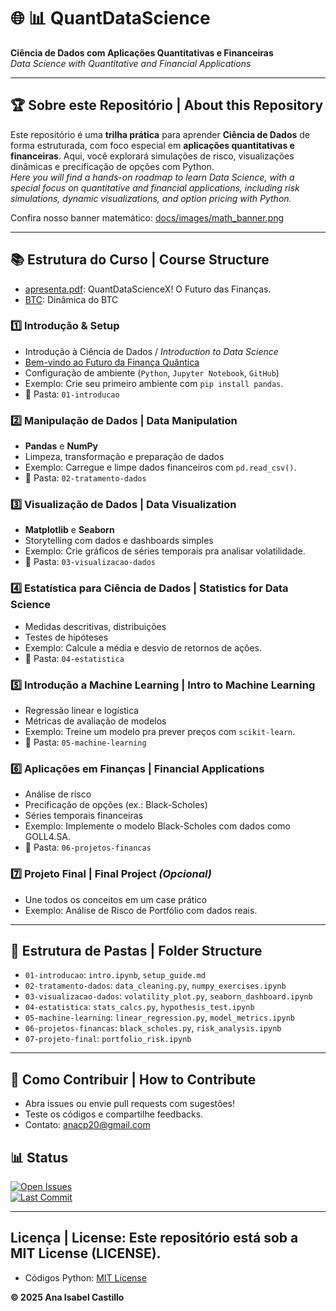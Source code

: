 
# 🌐 📊 QuantDataScience  
**Ciência de Dados com Aplicações Quantitativas e Financeiras**  
*Data Science with Quantitative and Financial Applications*  

---

## 🏆 Sobre este Repositório | About this Repository  
Este repositório é uma **trilha prática** para aprender **Ciência de Dados** de forma estruturada, com foco especial em **aplicações quantitativas e financeiras**. Aqui, você explorará simulações de risco, visualizações dinâmicas e precificação de opções com Python.  
*Here you will find a hands-on roadmap to learn Data Science, with a special focus on quantitative and financial applications, including risk simulations, dynamic visualizations, and option pricing with Python.*

Confira nosso banner matemático: [docs/images/math_banner.png](docs/images/math_banner.png)

---

## 📚 Estrutura do Curso | Course Structure
- [apresenta.pdf](apresenta.pdf): QuantDataScienceX!  O Futuro das Finanças.
- [BTC](btc.pdf): Dinâmica do BTC
### 1️⃣ Introdução & Setup  
- Introdução à Ciência de Dados / *Introduction to Data Science*
- [Bem-vindo ao Futuro da Finança Quântica](Introduction.pdf)
- Configuração de ambiente (`Python`, `Jupyter Notebook`, `GitHub`)  
- Exemplo: Crie seu primeiro ambiente com `pip install pandas`.  
- 📂 Pasta: `01-introducao`

### 2️⃣ Manipulação de Dados | Data Manipulation  
- **Pandas** e **NumPy**  
- Limpeza, transformação e preparação de dados  
- Exemplo: Carregue e limpe dados financeiros com `pd.read_csv()`.  
- 📂 Pasta: `02-tratamento-dados`

### 3️⃣ Visualização de Dados | Data Visualization  
- **Matplotlib** e **Seaborn**  
- Storytelling com dados e dashboards simples  
- Exemplo: Crie gráficos de séries temporais pra analisar volatilidade.  
- 📂 Pasta: `03-visualizacao-dados`

### 4️⃣ Estatística para Ciência de Dados | Statistics for Data Science  
- Medidas descritivas, distribuições  
- Testes de hipóteses  
- Exemplo: Calcule a média e desvio de retornos de ações.  
- 📂 Pasta: `04-estatistica`

### 5️⃣ Introdução a Machine Learning | Intro to Machine Learning  
- Regressão linear e logística  
- Métricas de avaliação de modelos  
- Exemplo: Treine um modelo pra prever preços com `scikit-learn`.  
- 📂 Pasta: `05-machine-learning`

### 6️⃣ Aplicações em Finanças | Financial Applications  
- Análise de risco  
- Precificação de opções (ex.: Black-Scholes)  
- Séries temporais financeiras  
- Exemplo: Implemente o modelo Black-Scholes com dados como GOLL4.SA.  
- 📂 Pasta: `06-projetos-financas`

### 7️⃣ Projeto Final | Final Project *(Opcional)*  
- Une todos os conceitos em um case prático  
- Exemplo: Análise de Risco de Portfólio com dados reais.  

---

## 📂 Estrutura de Pastas | Folder Structure  
- `01-introducao`: `intro.ipynb`, `setup_guide.md`  
- `02-tratamento-dados`: `data_cleaning.py`, `numpy_exercises.ipynb`  
- `03-visualizacao-dados`: `volatility_plot.py`, `seaborn_dashboard.ipynb`  
- `04-estatistica`: `stats_calcs.py`, `hypothesis_test.ipynb`  
- `05-machine-learning`: `linear_regression.py`, `model_metrics.ipynb`  
- `06-projetos-financas`: `black_scholes.py`, `risk_analysis.ipynb`  
- `07-projeto-final`: `portfolio_risk.ipynb`  

---

## 🤝 Como Contribuir | How to Contribute  
- Abra issues ou envie pull requests com sugestões!  
- Teste os códigos e compartilhe feedbacks.  
- Contato: [anacp20@gmail.com](mailto:anacp20@gmail.com)  

## 📊 Status  
[![Open Issues](https://img.shields.io/github/issues-raw/isabelcaspe/QuantDataScience)](https://github.com/isabelcaspe/QuantDataScience/issues)  
[![Last Commit](https://img.shields.io/github/last-commit/isabelcaspe/QuantDataScience)](https://github.com/isabelcaspe/QuantDataScience/commits/main)

---

## Licença | License: Este repositório está sob a MIT License (LICENSE).
- Códigos Python: [MIT License](LICENSE)

**© 2025 Ana Isabel Castillo** 


